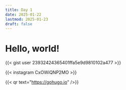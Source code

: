 ```yaml
---
title: Day 1
date: 2025-01-22
lastmod: 2025-01-23
draft: false
---
```

# Hello, world!

{{< gist user 23932424365401ffa5e9d9810102a477 >}}

{{< instagram CxOWiQNP2MO >}}

{{< qr text="https://gohugo.io" />}}
